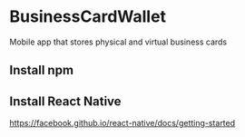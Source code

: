 # BusinessCardWallet
Mobile app that stores physical and virtual business cards


## Install npm

## Install React Native
https://facebook.github.io/react-native/docs/getting-started

